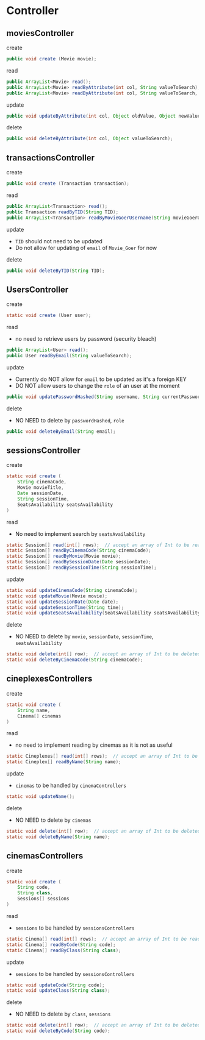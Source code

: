 #  Controller

## moviesController

create
~~~java
public void create (Movie movie);
~~~

read
~~~java
public ArrayList<Movie> read(); 
public ArrayList<Movie> readByAttribute(int col, String valueToSearch);
public ArrayList<Movie> readByAttribute(int col, String valueToSearch, ArrayList<Movie>);movieList);
~~~

update
~~~java
public void updateByAttribute(int col, Object oldValue, Object newValue);
~~~

delete
~~~java
public void deleteByAttribute(int col, Object valueToSearch);
~~~

## transactionsController

create
~~~java
public void create (Transaction transaction);
~~~

read
~~~java
public ArrayList<Transaction> read();
public Transaction readByTID(String TID);
public ArrayList<Transaction> readByMovieGoerUsername(String movieGoerUsername);
~~~

update
- `TID` should not need to be updated
- Do not allow for updating of `email` of `Movie_Goer` for now

delete
~~~java
public void deleteByTID(String TID);
~~~


## UsersController

create
~~~java
static void create (User user);
~~~

read
- no need to retrieve users by password (security bleach)
~~~java
public ArrayList<User> read(); 
public User readByEmail(String valueToSearch);
~~~

update
- Currently do NOT allow for `email` to be updated as it's a foreign KEY
- DO NOT allow users to change the `role` of an user at the moment
~~~java
public void updatePasswordHashed(String username, String currentPassword, String newPassword);
~~~

delete
- NO NEED to delete by `passwordHashed`, `role`
~~~java
public void deleteByEmail(String email);
~~~


## sessionsController

create
~~~java
static void create (
    String cinemaCode,
    Movie movieTitle,
    Date sessionDate,
    String sessionTime,
    SeatsAvailability seatsAvailability
)
~~~

read
- No need to implement search by `seatsAvailability`
~~~java
static Session[] read(int[] rows);  // accept an array of Int to be read
static Session[] readByCinemaCode(String cinemaCode);
static Session[] readByMovie(Movie movie);
static Session[] readBySessionDate(Date sessionDate);
static Session[] readBySessionTime(String sessionTime);
~~~

update
~~~java
static void updateCinemaCode(String cinemaCode);
static void updateMovie(Movie movie);
static void updateSessionDate(Date date);
static void updateSessionTime(String time);
static void updateSeatsAvailability(SeatsAvailability seatsAvailability);  // to REVISED after seatsAvailability is created
~~~

delete
- NO NEED to delete by `movie`, `sessionDate`, `sessionTime`, `seatsAvailability`
~~~java
static void delete(int[] row);  // accept an array of Int to be deleted
static void deleteByCinemaCode(String cinemaCode);
~~~


## cineplexesControllers

create
~~~java
static void create (
    String name,
    Cinema[] cinemas
)
~~~

read
- no need to implement reading by cinemas as it is not as useful
~~~java
static Cineplexes[] read(int[] rows);  // accept an array of Int to be read
static Cineplex[] readByName(String name);
~~~

update
- `cinemas` to be handled by `cinemaControllers`
~~~java
static void updateName();
~~~

delete
- NO NEED to delete by `cinemas`
~~~java
static void delete(int[] row);  // accept an array of Int to be deleted
static void deleteByName(String name);
~~~


## cinemasControllers

create
~~~java
static void create (
    String code,
    String class,
    Sessions[] sessions
)
~~~

read
- `sessions` to be handled by `sessionsControllers`
~~~java
static Cinema[] read(int[] rows);  // accept an array of Int to be read
static Cinema[] readByCode(String code);
static Cinema[] readByClass(String class);
~~~

update
- `sessions` to be handled by `sessionsControllers`
~~~java
static void updateCode(String code);
static void updateClass(String class);
~~~

delete
- NO NEED to delete by `class`, `sessions`
~~~java
static void delete(int[] row);  // accept an array of Int to be deleted
static void deleteByCode(String code);
~~~